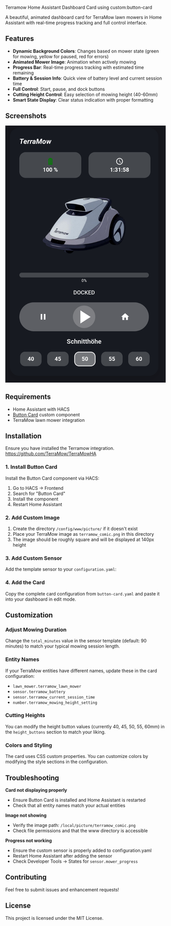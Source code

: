 Terramow Home Assistant Dashboard Card using custom:button-card

A beautiful, animated dashboard card for TerraMow lawn mowers in Home Assistant with real-time progress tracking and full control interface.

## Features

- **Dynamic Background Colors**: Changes based on mower state (green for mowing, yellow for paused, red for errors)
- **Animated Mower Image**: Animation when actively mowing
- **Progress Bar**: Real-time progress tracking with estimated time remaining
- **Battery & Session Info**: Quick view of battery level and current session time
- **Full Control**: Start, pause, and dock buttons
- **Cutting Height Control**: Easy selection of mowing height (40-60mm)
- **Smart State Display**: Clear status indication with proper formatting

## Screenshots

![TerraMow Card Demo](screenshot.png)

## Requirements

- Home Assistant with HACS
- [Button Card](https://github.com/custom-cards/button-card) custom component
- TerraMow lawn mower integration

## Installation
Ensure you have installed the Terramow integration. https://github.com/TerraMow/TerraMowHA

### 1. Install Button Card

Install the Button Card component via HACS:
1. Go to HACS → Frontend
2. Search for "Button Card"
3. Install the component
4. Restart Home Assistant

### 2. Add Custom Image

1. Create the directory `/config/www/picture/` if it doesn't exist
2. Place your TerraMow image as `terramow_comic.png` in this directory
3. The image should be roughly square and will be displayed at 140px height

### 3. Add Custom Sensor

Add the template sensor to your `configuration.yaml`:

### 4. Add the Card

Copy the complete card configuration from `button-card.yaml` and paste it into your dashboard in edit mode.

## Customization

### Adjust Mowing Duration
Change the `total_minutes` value in the sensor template (default: 90 minutes) to match your typical mowing session length.

### Entity Names
If your TerraMow entities have different names, update these in the card configuration:
- `lawn_mower.terramow_lawn_mower`
- `sensor.terramow_battery`
- `sensor.terramow_current_session_time`
- `number.terramow_mowing_height_setting`

### Cutting Heights
You can modify the height button values (currently 40, 45, 50, 55, 60mm) in the `height_buttons` section to match your liking.

### Colors and Styling
The card uses CSS custom properties. You can customize colors by modifying the style sections in the configuration.

## Troubleshooting

**Card not displaying properly**
- Ensure Button Card is installed and Home Assistant is restarted
- Check that all entity names match your actual entities

**Image not showing**
- Verify the image path: `/local/picture/terramow_comic.png`
- Check file permissions and that the www directory is accessible

**Progress not working**
- Ensure the custom sensor is properly added to configuration.yaml
- Restart Home Assistant after adding the sensor
- Check Developer Tools → States for `sensor.mower_progress`

## Contributing

Feel free to submit issues and enhancement requests!

## License

This project is licensed under the MIT License.
